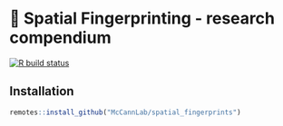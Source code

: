 # :book: Spatial Fingerprinting - research compendium

[![R build status](https://github.com/McCannLab/spatial_fingerprints/workflows/R-CMD-check/badge.svg)](https://github.com/McCannLab/spatial_fingerprints/actions)

## Installation

```R
remotes::install_github("McCannLab/spatial_fingerprints")
```